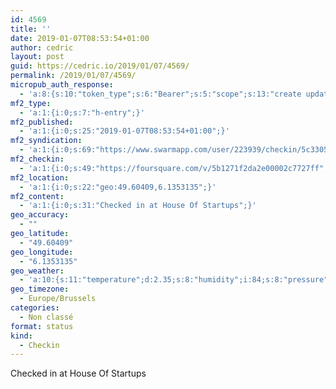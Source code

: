 ```yaml
---
id: 4569
title: ''
date: 2019-01-07T08:53:54+01:00
author: cedric
layout: post
guid: https://cedric.io/2019/01/07/4569/
permalink: /2019/01/07/4569/
micropub_auth_response:
  - 'a:8:{s:10:"token_type";s:6:"Bearer";s:5:"scope";s:13:"create update";s:2:"me";s:18:"https://cedric.io/";s:9:"issued_by";s:45:"https://cedric.io/wp-json/indieauth/1.0/token";s:9:"client_id";s:27:"https://ownyourswarm.p3k.io";s:9:"issued_at";i:1542614471;s:4:"user";i:1;s:13:"last_accessed";i:1546847652;}'
mf2_type:
  - 'a:1:{i:0;s:7:"h-entry";}'
mf2_published:
  - 'a:1:{i:0;s:25:"2019-01-07T08:53:54+01:00";}'
mf2_syndication:
  - 'a:1:{i:0;s:69:"https://www.swarmapp.com/user/223939/checkin/5c3305923fffb40025af9d98";}'
mf2_checkin:
  - 'a:1:{i:0;s:49:"https://foursquare.com/v/5b1271f2da2e00002c7727ff";}'
mf2_location:
  - 'a:1:{i:0;s:22:"geo:49.60409,6.1353135";}'
mf2_content:
  - 'a:1:{i:0;s:31:"Checked in at House Of Startups";}'
geo_accuracy:
  - ""
geo_latitude:
  - "49.60409"
geo_longitude:
  - "6.1353135"
geo_weather:
  - 'a:10:{s:11:"temperature";d:2.35;s:8:"humidity";i:84;s:8:"pressure";i:1033;s:10:"cloudiness";i:75;s:4:"wind";a:2:{s:5:"speed";i:1;s:6:"degree";b:0;}s:7:"summary";s:4:"mist";s:4:"icon";s:10:"wi-showers";s:10:"visibility";i:3000;s:7:"sunrise";s:25:"2019-01-07T08:30:51+01:00";s:6:"sunset";s:25:"2019-01-07T16:52:22+01:00";}'
geo_timezone:
  - Europe/Brussels
categories:
  - Non classé
format: status
kind:
  - Checkin
---
```

Checked in at House Of Startups